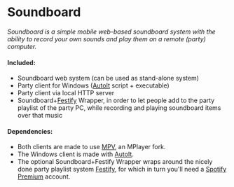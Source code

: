 # Soundboard
_Soundboard is a simple mobile web-based soundboard system with the ability to record your own sounds and play them on a remote (party) computer._

#### Included:
- Soundboard web system (can be used as stand-alone system)
- Party client for Windows ([AutoIt](http://www.autoitscript.com/autoit3/) script + executable)
- Party client via local HTTP server
- Soundboard+[Festify](http://getfestify.com) Wrapper, in order to let people add to the party playlist of the party PC, while recording and playing soundboard items over that music

#### Dependencies:
- Both clients are made to use [MPV](http://mpv.io/), an MPlayer fork.
- The Windows client is made with [AutoIt](http://www.autoitscript.com/autoit3/).
- The optional Soundboard+Festify Wrapper wraps around the nicely done party playlist system [Festify](http://getfestify.com), for which in turn you'll need a [Spotify Premium](http://spotify.com) account.

